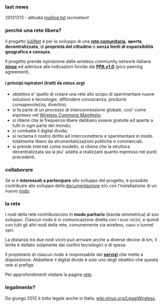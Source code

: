 ### last news

20121213 - attivata [mailing list](http://ml.ninux.org/mailman/listinfo/iuliinet "lista mail di IuliiNet") iscrivetevi!

### perchè una rete libera?

Il progetto [IuliiNet](http://iulii.net "sito del progetoo iulii.net") è per lo sviluppo di una [**rete comunitaria**](http://it.wikipedia.org/wiki/Wireless_community_network "wireless community network su wikipedia"), **aperta**, **decentralizzata**, di **proprietà del cittadino** e **senza limiti di espansibilità geografica e censura**.

Il progetto prende ispirazione dalle wireless community network italiana [**ninux**](http://wiki.ninux.org "ninux wiki") ed aderisce alle indicazioni fornite dal [**PPA v1.0**](http://www.picopeer.net "pico peering agreement") (pico peering agreement).


#### i principi ispiratori (tratti da ninux.org)
 
* obiettivo e' quello di creare una rete allo scopo di sperimentare nuove soluzioni e tecnologie, diffondere conoscenza, produrre consapevolezza, divertirsi;
* si fa parte di un processo di interconnessione globale, cosi' come espresso nel [Wireless Commons Manifesto](http://wiki.ninux.org/WirelessCommonsManifesto "Wireless Common Manifesto");
* si ritiene che le frequenze libere debbano essere gratuite ed aperte a tutti in ogni parte del mondo;
* si combatte il digital divide;
* si reclama il nostro diritto ad interconnettersi e sperimentare in modo totalmente libero da strumentalizzazioni politiche e commerciali.
* si prende internet come modello, si ritiene che la struttura decentralizzata sia la piu' adatta a realizzare quanto espresso nei punti precedenti.

### collaborare

Se si è **interessati a partecipare** allo sviluppo del progetto, è possibile contribuire allo sviluppo della [documentazione](partecipare.html#docs) e/o con l'installazione di un nuovo [nodo](partecipare.html#nodo).

### la rete

I nodi della rete contribuiscono in **modo paritario** (banda simmetrica) al suo sviluppo. Ciascun nodo è in comunicazione diretta con i suoi vicini, e quindi con tutti gli altri nodi della rete, comunemente via wireless, cavo o tunnel vpn.

La distanza tra due nodi *vicini* può arrivare anche a diverse decine di km, il limite è dettato solamente dai confini tecnologici e di spesa.

Il propietario di ciascun nodo è responsabile dei **[servizi](rete/servizi.html "servizi del progetto Iuliinet")** che mette a disposizione. Abbattere il digital divide è solo uno degli obiettivi che questa rete si prefige.

Per approfondimenti visitare la pagina [rete](./rete "approfondimenti").

### legalmente?
 
Da giungo 2012 è tutto legale anche in Italia: [wiki.ninux.org/LeggiWireless](http://wiki.ninux.org/LeggiWireless "ninux leggi wireless").
